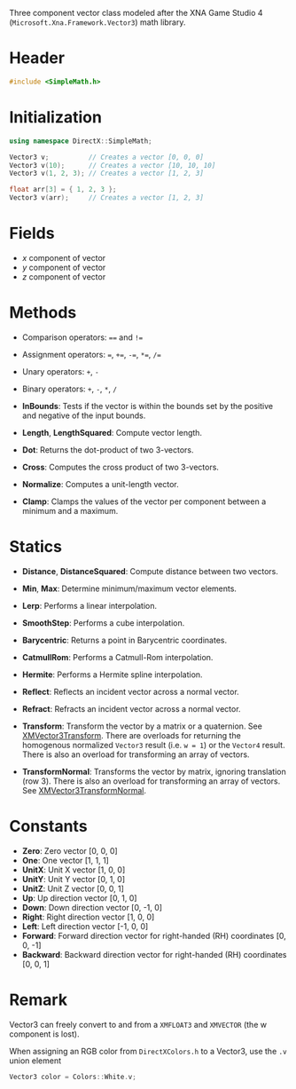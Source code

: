 Three component vector class modeled after the XNA Game Studio 4 (``Microsoft.Xna.Framework.Vector3``) math library.

# Header
```cpp
#include <SimpleMath.h>
```

# Initialization

```cpp
using namespace DirectX::SimpleMath;

Vector3 v;          // Creates a vector [0, 0, 0]
Vector3 v(10);      // Creates a vector [10, 10, 10]
Vector3 v(1, 2, 3); // Creates a vector [1, 2, 3]

float arr[3] = { 1, 2, 3 };
Vector3 v(arr);     // Creates a vector [1, 2, 3]
```

# Fields
* *x* component of vector
* *y* component of vector
* *z* component of vector

# Methods
* Comparison operators: ``==`` and ``!=``
* Assignment operators: ``=``, ``+=``, ``-=``, ``*=``, ``/=``
* Unary operators: ``+``, ``-``
* Binary operators: ``+``, ``-``, ``*``, ``/``

* **InBounds**: Tests if the vector is within the bounds set by the positive and negative of the input bounds.

* **Length**, **LengthSquared**: Compute vector length.

* **Dot**: Returns the dot-product of two 3-vectors.

* **Cross**: Computes the cross product of two 3-vectors.

* **Normalize**: Computes a unit-length vector.

* **Clamp**: Clamps the values of the vector per component between a minimum and a maximum.

# Statics
* **Distance**, **DistanceSquared**: Compute distance between two vectors.

* **Min**, **Max**: Determine minimum/maximum vector elements.

* **Lerp**: Performs a linear interpolation.
* **SmoothStep**: Performs a cube interpolation.
* **Barycentric**: Returns a point in Barycentric coordinates.
* **CatmullRom**: Performs a Catmull-Rom interpolation.
* **Hermite**: Performs a Hermite spline interpolation.

* **Reflect**: Reflects an incident vector across a normal vector.
* **Refract**: Refracts an incident vector across a normal vector.

* **Transform**: Transform the vector by a matrix or a quaternion. See [XMVector3Transform](https://docs.microsoft.com/en-us/windows/win32/api/directxmath/nf-directxmath-xmvector3transform). There are overloads for returning the homogenous normalized ``Vector3`` result (i.e. ``w = 1``) or the ``Vector4`` result. There is also an overload for transforming an array of vectors.

* **TransformNormal**: Transforms the vector by matrix, ignoring translation (row 3). There is also an overload for transforming an array of vectors. See [XMVector3TransformNormal](https://docs.microsoft.com/en-us/windows/win32/api/directxmath/nf-directxmath-xmvector3transformnormal).

# Constants

* **Zero**: Zero vector [0, 0, 0]
* **One**: One vector [1, 1, 1]
* **UnitX**: Unit X vector [1, 0, 0]
* **UnitY**: Unit Y vector [0, 1, 0]
* **UnitZ**: Unit Z vector [0, 0, 1]
* **Up**: Up direction vector [0, 1, 0]
* **Down**: Down direction vector [0, -1, 0]
* **Right**: Right direction vector [1, 0, 0]
* **Left**: Left direction vector [-1, 0, 0]
* **Forward**: Forward direction vector for right-handed (RH) coordinates [0, 0, -1]
* **Backward**: Backward direction vector for right-handed (RH) coordinates [0, 0, 1]

# Remark
Vector3 can freely convert to and from a ``XMFLOAT3`` and ``XMVECTOR`` (the w component is lost).

When assigning an RGB color from ``DirectXColors.h`` to a Vector3, use the ``.v`` union element

```cpp
Vector3 color = Colors::White.v;
```
